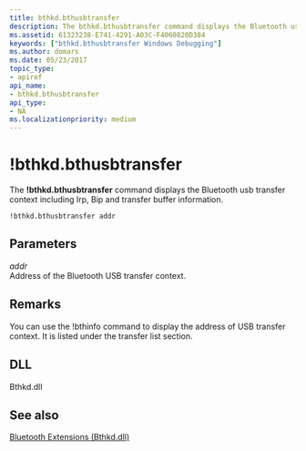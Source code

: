 ```yaml
---
title: bthkd.bthusbtransfer
description: The bthkd.bthusbtransfer command displays the Bluetooth usb transfer context including Irp, Bip and transfer buffer information.
ms.assetid: 61323238-E741-4291-A03C-F4060820D384
keywords: ["bthkd.bthusbtransfer Windows Debugging"]
ms.author: domars
ms.date: 05/23/2017
topic_type:
- apiref
api_name:
- bthkd.bthusbtransfer
api_type:
- NA
ms.localizationpriority: medium
---
```


# !bthkd.bthusbtransfer


The **!bthkd.bthusbtransfer** command displays the Bluetooth usb transfer context including Irp, Bip and transfer buffer information.

```dbgsyntax
!bthkd.bthusbtransfer addr 
```

## <span id="ddk__devobj_dbg"></span><span id="DDK__DEVOBJ_DBG"></span>Parameters


<span id="_______addr______"></span><span id="_______ADDR______"></span> *addr*   
Address of the Bluetooth USB transfer context.

## <span id="Remarks"></span><span id="remarks"></span><span id="REMARKS"></span>Remarks


You can use the !bthinfo command to display the address of USB transfer context. It is listed under the transfer list section.

## <span id="DLL"></span><span id="dll"></span>DLL


Bthkd.dll

## <span id="see_also"></span>See also


[Bluetooth Extensions (Bthkd.dll)](bluetooh-extensions--bthkd-dll-.md)

 

 






